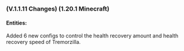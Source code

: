 ### **(V.1.1.11 Changes) (1.20.1 Minecraft)**

#### Entities:
Added 6 new configs to control the health recovery amount and health recovery speed of Tremorzilla.
